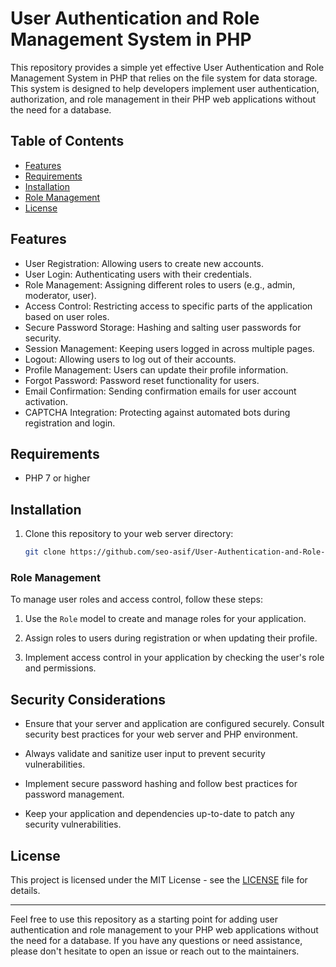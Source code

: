 # User Authentication and Role Management System in PHP

This repository provides a simple yet effective User Authentication and Role Management System in PHP that relies on the file system for data storage. This system is designed to help developers implement user authentication, authorization, and role management in their PHP web applications without the need for a database.

## Table of Contents

- [Features](#features)
- [Requirements](#requirements)
- [Installation](#installation)
- [Role Management](#role-management)
- [License](#license)

## Features

- User Registration: Allowing users to create new accounts.
- User Login: Authenticating users with their credentials.
- Role Management: Assigning different roles to users (e.g., admin, moderator, user).
- Access Control: Restricting access to specific parts of the application based on user roles.
- Secure Password Storage: Hashing and salting user passwords for security.
- Session Management: Keeping users logged in across multiple pages.
- Logout: Allowing users to log out of their accounts.
- Profile Management: Users can update their profile information.
- Forgot Password: Password reset functionality for users.
- Email Confirmation: Sending confirmation emails for user account activation.
- CAPTCHA Integration: Protecting against automated bots during registration and login.

## Requirements

- PHP 7 or higher


## Installation

1. Clone this repository to your web server directory:

   ```bash
   git clone https://github.com/seo-asif/User-Authentication-and-Role-Management-System-PHP.git
   ```


### Role Management

To manage user roles and access control, follow these steps:

1. Use the `Role` model to create and manage roles for your application.

2. Assign roles to users during registration or when updating their profile.

3. Implement access control in your application by checking the user's role and permissions.

## Security Considerations

- Ensure that your server and application are configured securely. Consult security best practices for your web server and PHP environment.

- Always validate and sanitize user input to prevent security vulnerabilities.

- Implement secure password hashing and follow best practices for password management.

- Keep your application and dependencies up-to-date to patch any security vulnerabilities.



## License

This project is licensed under the MIT License - see the [LICENSE](LICENSE) file for details.

---

Feel free to use this repository as a starting point for adding user authentication and role management to your PHP web applications without the need for a database. If you have any questions or need assistance, please don't hesitate to open an issue or reach out to the maintainers.

